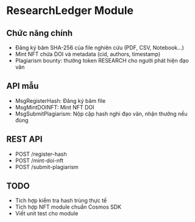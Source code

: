 # ResearchLedger Module

## Chức năng chính
- Đăng ký băm SHA-256 của file nghiên cứu (PDF, CSV, Notebook...)
- Mint NFT chứa DOI và metadata (cid, authors, timestamp)
- Plagiarism bounty: thưởng token RESEARCH cho người phát hiện đạo văn

## API mẫu
- MsgRegisterHash: Đăng ký băm file
- MsgMintDOINFT: Mint NFT DOI
- MsgSubmitPlagiarism: Nộp cặp hash nghi đạo văn, nhận thưởng nếu đúng

## REST API
- POST /register-hash
- POST /mint-doi-nft
- POST /submit-plagiarism

## TODO
- Tích hợp kiểm tra hash trùng thực tế
- Tích hợp NFT module chuẩn Cosmos SDK
- Viết unit test cho module
